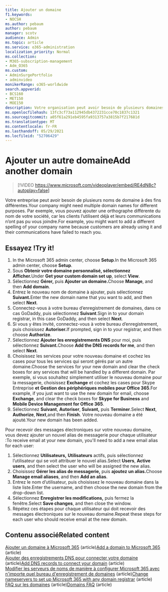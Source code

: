 ```yaml
---
title: Ajouter un domaine
f1.keywords:
- NOCSH
ms.author: pebaum
author: pebaum
manager: scotv
audience: Admin
ms.topic: article
ms.service: o365-administration
localization_priority: Normal
ms.collection:
- M365-subscription-management
- Adm_O365
ms.custom:
- AdminSurgePortfolio
- adminvideo
monikerRange: o365-worldwide
search.appverid:
- BCS160
- MET150
- MOE150
description: Votre organisation peut avoir besoin de plusieurs domaines pour que les clients vous trouvent. Découvrez comment ajouter un autre domaine à votre abonnement.
ms.openlocfilehash: 13fc3cf73a112945db4372231cce70c1837c1321
ms.sourcegitcommit: a05f61a291eb4595fa9313757a3815b7f217681d
ms.translationtype: MT
ms.contentlocale: fr-FR
ms.lasthandoff: 05/29/2021
ms.locfileid: "52706429"
---
```

# <a name="add-another-domain"></a><span data-ttu-id="50f49-104">Ajouter un autre domaine</span><span class="sxs-lookup"><span data-stu-id="50f49-104">Add another domain</span></span>

> [!VIDEO https://www.microsoft.com/videoplayer/embed/RE4dN8c?autoplay=false]

<span data-ttu-id="50f49-105">Votre entreprise peut avoir besoin de plusieurs noms de domaine à des fins différentes.</span><span class="sxs-lookup"><span data-stu-id="50f49-105">Your company might need multiple domain names for different purposes.</span></span> <span data-ttu-id="50f49-106">Par exemple, vous pouvez ajouter une orthographe différente du nom de votre société, car les clients l’utilisent déjà et leurs communications n’ont pas pu vous joindre.</span><span class="sxs-lookup"><span data-stu-id="50f49-106">For example, you might want to add a different spelling of your company name because customers are already using it and their communications have failed to reach you.</span></span>

## <a name="try-it"></a><span data-ttu-id="50f49-107">Essayez !</span><span class="sxs-lookup"><span data-stu-id="50f49-107">Try it!</span></span>

1. <span data-ttu-id="50f49-108">In the Microsoft 365 admin center, choose **Setup**.</span><span class="sxs-lookup"><span data-stu-id="50f49-108">In the Microsoft 365 admin center, choose **Setup**.</span></span>
1. <span data-ttu-id="50f49-109">Sous **Obtenir votre domaine personnalisé, sélectionnez** **Afficher.**</span><span class="sxs-lookup"><span data-stu-id="50f49-109">Under **Get your custom domain set up**, select **View**.</span></span>
1. <span data-ttu-id="50f49-110">Sélectionnez **Gérer,** puis **Ajouter un domaine.**</span><span class="sxs-lookup"><span data-stu-id="50f49-110">Choose **Manage**, and then **Add domain**.</span></span>
1. <span data-ttu-id="50f49-111">Entrez le nouveau nom de domaine à ajouter, puis sélectionnez **Suivant.**</span><span class="sxs-lookup"><span data-stu-id="50f49-111">Enter the new domain name that you want to add, and then select **Next**.</span></span>
1. <span data-ttu-id="50f49-112">Connectez-vous à votre bureau d’enregistrement de domaines, dans ce cas GoDaddy, puis sélectionnez **Suivant**.</span><span class="sxs-lookup"><span data-stu-id="50f49-112">Sign in to your domain registrar, in this case GoDaddy, and then select **Next**.</span></span>
1. <span data-ttu-id="50f49-113">Si vous y êtes invité, connectez-vous à votre bureau d’enregistrement, puis choisissez **Autoriser.**</span><span class="sxs-lookup"><span data-stu-id="50f49-113">If prompted, sign in to your registrar, and then choose **Authorize**.</span></span>
1. <span data-ttu-id="50f49-114">Sélectionnez **Ajouter les enregistrements DNS** pour moi, puis sélectionnez **Suivant.**</span><span class="sxs-lookup"><span data-stu-id="50f49-114">Choose **Add the DNS records for me**, and then select **Next**.</span></span>
1. <span data-ttu-id="50f49-115">Choisissez les services pour votre nouveau domaine et cochez les cases pour tous les services qui seront gérés par un autre domaine.</span><span class="sxs-lookup"><span data-stu-id="50f49-115">Choose the services for your new domain and clear the check boxes for any services that will be handled by a different domain.</span></span> <span data-ttu-id="50f49-116">Par exemple, si vous souhaitez simplement utiliser le nouveau domaine pour la messagerie, choisissez **Exchange** et cochez les cases pour Skype Entreprise **et** **Gestion des périphériques mobiles pour Office 365**.</span><span class="sxs-lookup"><span data-stu-id="50f49-116">For example, if you just want to use the new domain for email, choose **Exchange**, and clear the check boxes for **Skype for Business** and **Mobile Device Management for Office 365**.</span></span>
1. <span data-ttu-id="50f49-117">Sélectionnez **Suivant**, **Autoriser**, **Suivant,** puis **Terminer**.</span><span class="sxs-lookup"><span data-stu-id="50f49-117">Select **Next**, **Authorize**, **Next**,and then **Finish**.</span></span> <span data-ttu-id="50f49-118">Votre nouveau domaine a été ajouté.</span><span class="sxs-lookup"><span data-stu-id="50f49-118">Your new domain has been added.</span></span>

<span data-ttu-id="50f49-119">Pour recevoir des messages électroniques sur votre nouveau domaine, vous devez ajouter un nouvel alias de messagerie pour chaque utilisateur :</span><span class="sxs-lookup"><span data-stu-id="50f49-119">To receive email at your new domain, you'll need to add a new email alias for each user:</span></span>

1. <span data-ttu-id="50f49-120">Sélectionnez **Utilisateurs,** **Utilisateurs** actifs, puis sélectionnez l’utilisateur qui se voit attribuer le nouvel alias.</span><span class="sxs-lookup"><span data-stu-id="50f49-120">Select **Users**, **Active users**, and then select the user who will be assigned the new alias.</span></span>
1. <span data-ttu-id="50f49-121">Choisissez **Gérer les alias de messagerie,** puis **ajoutez un alias.**</span><span class="sxs-lookup"><span data-stu-id="50f49-121">Choose **Manage email aliases**, and then **Add an alias**.</span></span>
1. <span data-ttu-id="50f49-122">Entrez le nom d’utilisateur, puis choisissez le nouveau domaine dans la liste liste.</span><span class="sxs-lookup"><span data-stu-id="50f49-122">Enter the username, and then choose the new domain from the drop-down list.</span></span>
1. <span data-ttu-id="50f49-123">Sélectionnez **Enregistrer les modifications,** puis fermez la fenêtre.</span><span class="sxs-lookup"><span data-stu-id="50f49-123">Select **Save changes**, and then close the window.</span></span>
1. <span data-ttu-id="50f49-124">Répétez ces étapes pour chaque utilisateur qui doit recevoir des messages électroniques sur le nouveau domaine.</span><span class="sxs-lookup"><span data-stu-id="50f49-124">Repeat these steps for each user who should receive email at the new domain.</span></span>

## <a name="related-content"></a><span data-ttu-id="50f49-125">Contenu associé</span><span class="sxs-lookup"><span data-stu-id="50f49-125">Related content</span></span>

<span data-ttu-id="50f49-126">[Ajouter un domaine à Microsoft 365](../admin/setup/add-domain.md) (article)</span><span class="sxs-lookup"><span data-stu-id="50f49-126">[Add a domain to Microsoft 365](../admin/setup/add-domain.md) (article)</span></span>\
<span data-ttu-id="50f49-127">[Ajouter des enregistrements DNS pour connecter votre domaine](../admin/get-help-with-domains/create-dns-records-at-any-dns-hosting-provider.md) (article)</span><span class="sxs-lookup"><span data-stu-id="50f49-127">[Add DNS records to connect your domain](../admin/get-help-with-domains/create-dns-records-at-any-dns-hosting-provider.md) (article)</span></span>\
<span data-ttu-id="50f49-128">[Modifier les serveurs de noms de manière à configurer Microsoft 365 avec n'importe quel bureau d'enregistrement de domaines](../admin/get-help-with-domains/change-nameservers-at-any-domain-registrar.md) (article)</span><span class="sxs-lookup"><span data-stu-id="50f49-128">[Change nameservers to set up Microsoft 365 with any domain registrar](../admin/get-help-with-domains/change-nameservers-at-any-domain-registrar.md) (article)</span></span>\
<span data-ttu-id="50f49-129">[FAQ sur les domaines](../admin/setup/domains-faq.yml) (article)</span><span class="sxs-lookup"><span data-stu-id="50f49-129">[Domains FAQ](../admin/setup/domains-faq.yml) (article)</span></span>